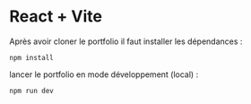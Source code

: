 # React + Vite

Après avoir cloner le portfolio il faut installer les dépendances :

```
npm install
```

lancer le portfolio en mode développement (local) :

```
npm run dev
```